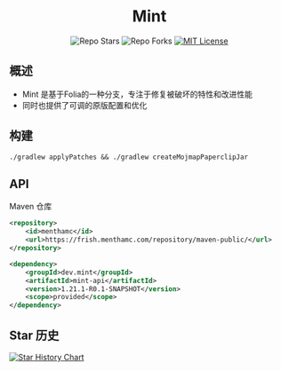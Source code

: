 <div align="center">
<h1> Mint </h1>

![Repo Stars](https://shields.io/github/stars/MenthaMC/Mint?style=flat-square)
![Repo Forks](https://shields.io/github/forks/MenthaMC/Mint?style=flat-square)
[![MIT License](https://img.shields.io/github/license/MenthaMC/Mint?style=flat-square)](LICENSE)
</div>

## 概述
- Mint 是基于Folia的一种分支，专注于修复被破坏的特性和改进性能
- 同时也提供了可调的原版配置和优化

## 构建
```shell
./gradlew applyPatches && ./gradlew createMojmapPaperclipJar
```

## API 
Maven 仓库
```xml
<repository>
    <id>menthamc</id>
    <url>https://frish.menthamc.com/repository/maven-public/</url>
</repository>

<dependency>
    <groupId>dev.mint</groupId>
    <artifactId>mint-api</artifactId>
    <version>1.21.1-R0.1-SNAPSHOT</version>
    <scope>provided</scope>
</dependency>
```

## Star 历史

[![Star History Chart](https://api.star-history.com/svg?repos=MenthaMC/Mint&type=Date)](https://star-history.com/#MenthaMC/Mint&Date)
